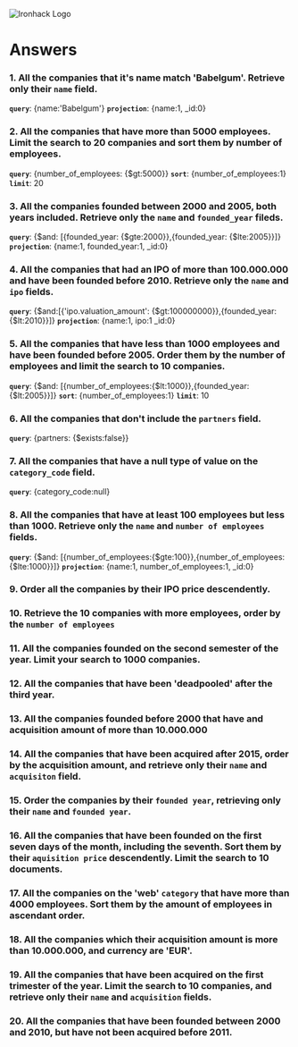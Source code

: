 ![Ironhack Logo](https://i.imgur.com/1QgrNNw.png)

# Answers

### 1. All the companies that it's name match 'Babelgum'. Retrieve only their `name` field.

**`query`**: {name:'Babelgum'}
**`projection`**: {name:1, _id:0}

### 2. All the companies that have more than 5000 employees. Limit the search to 20 companies and sort them by **number of employees**.

**`query`**: {number_of_employees: {$gt:5000}}
**`sort`**: {number_of_employees:1}
**`limit`**: 20

### 3. All the companies founded between 2000 and 2005, both years included. Retrieve only the `name` and `founded_year` fileds.

**`query`**: {$and: [{founded_year: {$gte:2000}},{founded_year: {$lte:2005}}]}
**`projection`**: {name:1, founded_year:1, _id:0}


### 4. All the companies that had an IPO of more than 100.000.000 and have been founded before 2010. Retrieve only the `name` and `ipo` fields.

**`query`**: {$and:[{'ipo.valuation_amount': {$gt:100000000}},{founded_year: {$lt:2010}}]}
**`projection`**: {name:1, ipo:1 _id:0}


### 5. All the companies that have less than 1000 employees and have been founded before 2005. Order them by the number of employees and limit the search to 10 companies.

**`query`**: {$and: [{number_of_employees:{$lt:1000}},{founded_year:{$lt:2005}}]}
**`sort`**: {number_of_employees:1}
**`limit`**: 10

### 6. All the companies that don't include the `partners` field.

**`query`**: {partners: {$exists:false}}

### 7. All the companies that have a null type of value on the `category_code` field.

**`query`**: {category_code:null}

### 8. All the companies that have at least 100 employees but less than 1000. Retrieve only the `name` and `number of employees` fields.

**`query`**: {$and: [{number_of_employees:{$gte:100}},{number_of_employees:{$lte:1000}}]}
**`projection`**: {name:1, number_of_employees:1, _id:0}

### 9. Order all the companies by their IPO price descendently.

### 10. Retrieve the 10 companies with more employees, order by the `number of employees`

### 11. All the companies founded on the second semester of the year. Limit your search to 1000 companies.

### 12. All the companies that have been 'deadpooled' after the third year.

### 13. All the companies founded before 2000 that have and acquisition amount of more than 10.000.000

### 14. All the companies that have been acquired after 2015, order by the acquisition amount, and retrieve only their `name` and `acquisiton` field.

### 15. Order the companies by their `founded year`, retrieving only their `name` and `founded year`.

### 16. All the companies that have been founded on the first seven days of the month, including the seventh. Sort them by their `aquisition price` descendently. Limit the search to 10 documents.

### 17. All the companies on the 'web' `category` that have more than 4000 employees. Sort them by the amount of employees in ascendant order.

### 18. All the companies which their acquisition amount is more than 10.000.000, and currency are 'EUR'.

### 19. All the companies that have been acquired on the first trimester of the year. Limit the search to 10 companies, and retrieve only their `name` and `acquisition` fields.

### 20. All the companies that have been founded between 2000 and 2010, but have not been acquired before 2011.